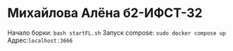 # Михайлова Алёна б2-ИФСТ-32
Начало борки: `bash startFL.sh`
Запуск compose: `sudo docker compose up`
Адрес:`localhost:3666`

